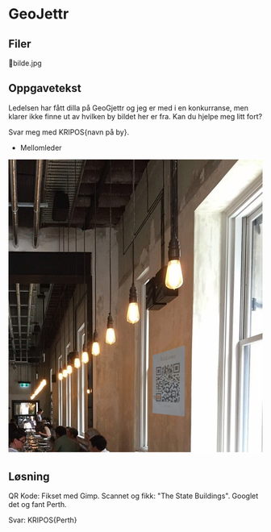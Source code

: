 # GeoJettr

## Filer
📎bilde.jpg

## Oppgavetekst
Ledelsen har fått dilla på GeoGjettr og jeg er med i en konkurranse, men klarer ikke finne ut av hvilken by bildet her er fra. Kan du hjelpe meg litt fort?

Svar meg med KRIPOS{navn på by}.

- Mellomleder

![alt text](bilde.png)

## Løsning

QR Kode: Fikset med Gimp. Scannet og fikk: "The State Buildings". Googlet det og fant Perth.

Svar: KRIPOS{Perth}
